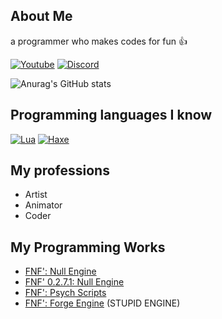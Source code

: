 ## About Me
a programmer who makes codes for fun 👍

[![Youtube](https://img.shields.io/badge/YouTube-FF0000?style=for-the-badge&logo=youtube&logoColor=white)](https://www.youtube.com/channel/UCdOS2LIS1up0eeE3KNqlgqg)
[![Discord](https://img.shields.io/badge/Discord-7289DA?style=for-the-badge&logo=discord&logoColor=white)](https://github.com/GuineaPigUuhh/GuineaPigUuhh/blob/main/secret/stop/STOP/younotstop%3F/aaaaaaa/STOOPPPPPPPPPP/AAAAAAAAAAAAAAAAAAAAAAAAAAAAAAAAAAAAAAA/okyounotstop/youwin/discord.md)

![Anurag's GitHub stats](https://github-readme-stats.vercel.app/api?username=GuineaPigUuhh&theme=dark&show_icons=true)


## Programming languages ​​I know
[![Lua](https://img.shields.io/badge/Lua-2C2D72?style=for-the-badge&logo=lua&logoColor=white)](https://www.lua.org/)
[![Haxe](https://img.shields.io/badge/Haxe-EA8220?style=for-the-badge&logo=haxe&logoColor=FFF&labelColor=EA8220)](https://haxe.org/)

## My professions
- Artist
- Animator
- Coder

## My Programming Works
- [FNF': Null Engine](https://github.com/GuineaPigUuhh/Funkin-NullEngine)
- [FNF' 0.2.7.1: Null Engine](https://github.com/GuineaPigUuhh/Funkin0.2.7.1-NullEngine)
- [FNF': Psych Scripts](https://github.com/GuineaPigUuhh/FNF-Psych-Scripts)
- [FNF': Forge Engine](https://github.com/GuineaPigUuhh/FNF-Forge-Engine) (STUPID ENGINE)
